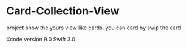 # Card-Collection-View
project show the yours view like cards.  you can card by swip the card

Xcode version 9.0
Swift 3.0
